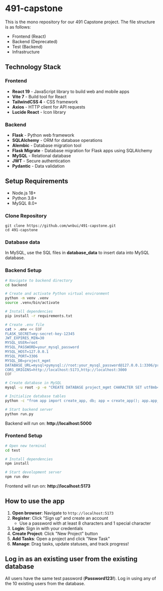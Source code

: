 # 491-capstone

This is the mono repository for our 491 Capstone project. The file structure is as follows:
- Frontend (React)
- Backend (Deprecated)
- Test (Backend)
- Infrastructure

## Technology Stack

### Frontend
- **React 19** - JavaScript library to build web and mobile apps
- **Vite 7** - Build tool for React
- **TailwindCSS 4** - CSS framework
- **Axios** - HTTP client for API requests
- **Lucide React** - Icon library

### Backend
- **Flask** - Python web framework
- **SQLAlchemy** - ORM for database operations
- **Alembic** - Database migration tool
- **Flask Migrate** - Database migration for Flask apps using SQLAlchemy
- **MySQL** - Relational database
- **JWT** - Secure authentication
- **Pydantic** - Data validation

## Setup Requirements
- Node.js 18+
- Python 3.8+
- MySQL 8.0+

### Clone Repository
```
git clone https://github.com/wnbui/491-capstone.git
cd 491-capstone
```

### Database data
In MySQL, use the SQL files in **database_data** to insert data into MySQL database.


### Backend Setup

```bash
# Navigate to backend directory
cd backend

# Create and activate Python virtual environment
python -m venv .venv              
source .venv/bin/activate      

# Install dependencies
pip install -r requirements.txt

# Create .env file
cat > .env << EOF
FLASK_SECRET=my-secret-key-12345
JWT_EXPIRES_MIN=30
MYSQL_USER=root
MYSQL_PASSWORD=your_mysql_password
MYSQL_HOST=127.0.0.1
MYSQL_PORT=3306
MYSQL_DB=project_mgmt
DATABASE_URL=mysql+pymysql://root:your_mysql_password@127.0.0.1:3306/project_mgmt
CORS_ORIGINS=http://localhost:5173,http://localhost:3000
EOF

# Create database in MySQL
mysql -u root -p -e "CREATE DATABASE project_mgmt CHARACTER SET utf8mb4 COLLATE utf8mb4_unicode_ci;"

# Initialize database tables
python -c "from app import create_app, db; app = create_app(); app.app_context().push(); db.create_all()"

# Start backend server
python run.py
```

Backend will run on: **http://localhost:5000**

### Frontend Setup

```bash
# Open new terminal
cd test

# Install dependencies
npm install

# Start development server
npm run dev
```

Frontend will run on: **http://localhost:5173**

## How to use the app

1. **Open browser**: Navigate to `http://localhost:5173`
2. **Register**: Click "Sign up" and create an account
   - Use a password with at least 8 characters and 1 special character
3. **Login**: Sign in with your credentials
4. **Create Project**: Click "New Project" button
5. **Add Tasks**: Open a project and click "New Task"
6. **Manage**: Drag tasks, update statuses, and track progress!

## Log in as an existing user from the existing database
All users have the same test password (**Password123!**). Log in using any of the 10 existing users from the database.

